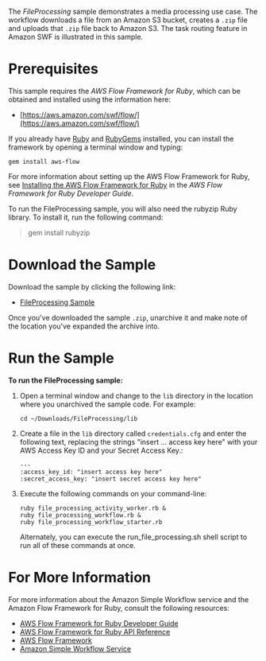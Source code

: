 The *FileProcessing* sample demonstrates a media processing use case. The workflow downloads a file from an Amazon S3 bucket, creates a `.zip` file and uploads that `.zip` file back to Amazon S3. The task routing feature in Amazon SWF is illustrated in this sample.

Prerequisites
=============

This sample requires the *AWS Flow Framework for Ruby*, which can be obtained and installed using the information here:

-   [https://aws.amazon.com/swf/flow/](https://aws.amazon.com/swf/flow/)

If you already have [Ruby](https://www.ruby-lang.org/) and [RubyGems](http://rubygems.org/) installed, you can install the framework by opening a terminal window and typing:

~~~~ {.literal-block}
gem install aws-flow
~~~~

For more information about setting up the AWS Flow Framework for Ruby, see [Installing the AWS Flow Framework for Ruby](http://docs.aws.amazon.com/amazonswf/latest/awsrbflowguide/installing.html) in the *AWS Flow Framework for Ruby Developer Guide*.

To run the FileProcessing sample, you will also need the rubyzip Ruby library. To install it, run the following command:

> gem install rubyzip

Download the Sample
===================

Download the sample by clicking the following link:

-   [FileProcessing Sample](https://awsdocs.s3.amazonaws.com/swf/1.0/samples/FileProcessing.zip)

Once you've downloaded the sample `.zip`, unarchive it and make note of the location you've expanded the archive into.

Run the Sample
==============

**To run the FileProcessing sample:**

1.  Open a terminal window and change to the `lib` directory in the location where you unarchived the sample code. For example:

    ~~~~ {.literal-block}
    cd ~/Downloads/FileProcessing/lib
    ~~~~

1.  Create a file in the `lib` directory called `credentials.cfg` and enter the following text, replacing the strings "insert ... access key here" with your AWS Access Key ID and your Secret Access Key.:

    ~~~~ {.literal-block}
    ---
    :access_key_id: "insert access key here"
    :secret_access_key: "insert secret access key here"
    ~~~~

2.  Execute the following commands on your command-line:

    ~~~~ {.literal-block}
    ruby file_processing_activity_worker.rb &
    ruby file_processing_workflow.rb &
    ruby file_processing_workflow_starter.rb
    ~~~~

    Alternately, you can execute the run\_file\_processing.sh shell script to run all of these commands at once.

For More Information
====================

For more information about the Amazon Simple Workflow service and the Amazon Flow Framework for Ruby, consult the following resources:

-   [AWS Flow Framework for Ruby Developer Guide](http://docs.aws.amazon.com/amazonswf/latest/awsrbflowguide/)
-   [AWS Flow Framework for Ruby API Reference](https://docs.aws.amazon.com/amazonswf/latest/awsrbflowapi/)
-   [AWS Flow Framework](http://aws.amazon.com/swf/flow/)
-   [Amazon Simple Workflow Service](http://aws.amazon.com/swf/)

